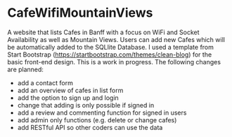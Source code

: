 # CafeWifiMountainViews
A website that lists Cafes in Banff with a focus on WiFi and Socket Availability as well as Mountain Views.
Users can add new Cafes which will be automatically added to the SQLlite Database.
I used a template from Start Bootstrap (https://startbootstrap.com/themes/clean-blog) for the basic front-end design.
This is a work in progress.
The following changes are planned:
- add a contact form
- add an overview of cafes in list form
- add the option to sign up and login
- change that adding is only possible if signed in
- add a review and commenting function for signed in users
- add admin only functions (e.g. delete or change cafes)
- add RESTful API so other coders can use the data
